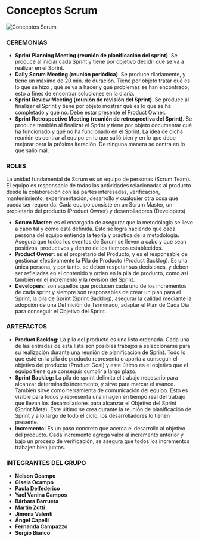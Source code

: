 # Conceptos Scrum

![Conceptos Scrum](https://fitsmallbusiness.com/wp-content/uploads/2019/05/word-image-384-1024x620.png)

### CEREMONIAS

- **Sprint Planning Meeting (reunión de planificación del sprint)**. Se produce al iniciar cada Sprint y tiene por objetivo decidir que se va a realizar en el Sprint.
- **Daily Scrum Meeting (reunión periódica)**. Se produce diariamente, y tiene un máximo de 20 min. de duración. Tiene por objeto tratar qué es lo que se hizo , qué se va a hacer y qué problemas se han encontrado, esto a fines de encontrar soluciones en la diaria.
- **Sprint Review Meeting (reunión de revisión del Sprint)**. Se produce al finalizar el Sprint y tiene por objeto mostrar qué es lo que se ha completado y qué no. Debe estar presente el Product Owner.
- **Sprint Retrospective Meeting (reunión de retrospectiva del Sprint)**. Se produce también al finalizar el Sprint y tiene por objeto documentar qué ha funcionado y qué no ha funcionado en el Sprint. La idea de dicha reunión es centrar al equipo en lo que salió bien y en lo que debe mejorar para la próxima iteración. De ninguna manera se centra en lo que salió mal.

### ROLES

La unidad fundamental de Scrum es un equipo de personas (Scrum Team). El equipo es responsable de todas las actividades relacionadas al producto desde la colaboración con las partes interesadas, verificación, mantenimiento, experimentación, desarrollo y cualquier otra cosa que pueda ser requerida.
Cada equipo consiste en un Scrum Master, un propietario del producto (Product Owner)  y desarrolladores (Developers).
- **Scrum Master:** es el encargado de asegurar que la metodología se lleve a cabo tal y como está definida. Esto se logra haciendo que cada persona del equipo entienda la teoría y práctica de la metodología. Asegura que todos los eventos de Scrum se lleven a cabo y que sean positivos, productivos y dentro de los tiempos establecidos.
- **Product Owner:** es el propietario del Producto, y es el responsable de gestionar efectivamente la Pila de Producto (Product Backlog). Es una única persona, y por tanto, se deben respetar sus decisiones, y deben ser reflejadas en el contenido y orden en la pila de producto, como así también en el incremento y la revisión del Sprint.
- **Developers:** son aquellos que producen cada uno de los incrementos de cada sprint y siempre son responsables de crear un plan para el Sprint, la pila de Sprint (Sprint Backlog), asegurar la calidad mediante la adopción de una Definición de Terminado, adaptar el Plan de Cada Día para conseguir el Objetivo del Sprint.

### ARTEFACTOS

- **Product Backlog:** La pila del producto es una lista ordenada. Cada una de las entradas de esta lista son posibles trabajos a seleccionarse para su realización durante una reunión de planificación de Sprint. Todo lo que esté en la pila de producto representa o aporta a conseguir el objetivo del producto (Product Goal) y este último es el objetivo que el equipo tiene que conseguir cumplir a largo plazo.
- **Sprint Backlog:** La pila de sprint delimita el trabajo necesario para alcanzar determinado incremento, y sirve para marcar el avance. También sirve como herramienta de comunicación del equipo. Esto es visible para todos y representa una imagen en tiempo real del trabajo que llevan los desarrolladores para alcanzar el Objetivo del Sprint (Sprint Meta). Este último se crea durante la reunión de planificación de Sprint y a lo largo de todo el ciclo, los desarrolladores lo tienen presente.
- **Incremento:** Es un paso concreto que acerca el desarrollo al objetivo del producto. Cada incremento agrega valor al incremento anterior y bajo un proceso de verificación, se asegura que todos los incrementos trabajen bien juntos.

### INTEGRANTES DEL GRUPO
- **Nelson Ocampo**
- **Gisela Ocampo**
- **Paula Delfederico**
- **Yael Vanina Campos**
- **Bárbara Barrueta**
- **Martin Zotti**
- **Jimena Valenti**
- **Ángel Capelli**
- **Fernanda Campazzo**
- **Sergio Bianco**
